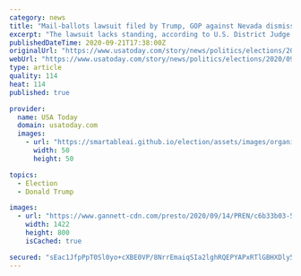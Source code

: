 ```yaml
---
category: news
title: "Mail-ballots lawsuit filed by Trump, GOP against Nevada dismissed by federal judge"
excerpt: "The lawsuit lacks standing, according to U.S. District Judge James C. Mahan in a Sept. 18 order dismissing the lawsuit."
publishedDateTime: 2020-09-21T17:38:00Z
originalUrl: "https://www.usatoday.com/story/news/politics/elections/2020/09/21/vote-mail-nevada-lawsuit-brought-trump-republicans-dismissed/5854929002/"
webUrl: "https://www.usatoday.com/story/news/politics/elections/2020/09/21/vote-mail-nevada-lawsuit-brought-trump-republicans-dismissed/5854929002/"
type: article
quality: 114
heat: 114
published: true

provider:
  name: USA Today
  domain: usatoday.com
  images:
    - url: "https://smartableai.github.io/election/assets/images/organizations/usatoday.com-50x50.jpg"
      width: 50
      height: 50

topics:
  - Election
  - Donald Trump

images:
  - url: "https://www.gannett-cdn.com/presto/2020/09/14/PREN/c6b33b03-56f4-4a75-9bd2-e9a6e4469114-TRUMP_HENDERSON_LVRJ_007.JPG?crop=2442,1374,x0,y1152&width=1600&height=800&fit=bounds"
    width: 1422
    height: 800
    isCached: true

secured: "sEac1JfpPpT0Sl0yo+cXBE0VP/8NrrEmaiqSIa2lghRQEPYAPxRTlGBHXDly58duZMFSKJa3wGQDd9DopaoMnEuOpaDPF4bSmxKqKontKrHpInc6h1mdfjYYDH6fTTbwO+jj+rJkCUGFOG3ezJLzpWbVkzPL/V5Z7Fj8kID6d48teOru45MOPibTzg2pSp2y4YN1WbND20UT5n4HES8/UjJYwsbOotgjGM9smY43OwHWcZzR3kwkjWiQNYMBjdJTKBGCvesD8TZ2f35FCaNUQaY4OMtwFJsTSzn5y1nbaFSSdomZmbdnjDqd9Z8dzQGDXF/ZXTBgsZzKy5zTyZqs4GRiVwRwkpc1UPOPwFFSAPg=;SNJHCUtNbAWKhNVQ2nHLRQ=="
---
```


